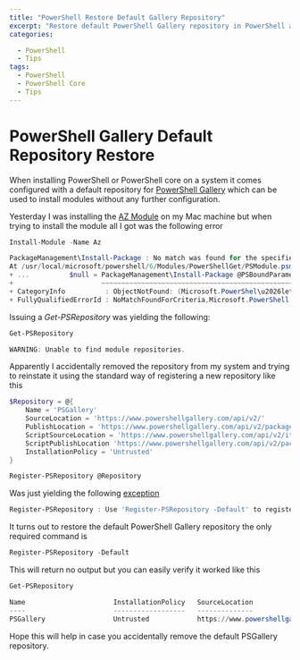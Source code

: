 ```yaml
---
title: "PowerShell Restore Default Gallery Repository"
excerpt: "Restore default PowerShell Gallery repository in PowerShell and PowerShell Core"
categories:

  - PowerShell
  - Tips
tags:
  - PowerShell
  - PowerShell Core
  - Tips
---
```


# PowerShell Gallery Default Repository Restore

When installing PowerShell or PowerShell core on a system it comes configured with a default repository for [PowerShell Gallery](https://www.powershellgallery.com/) which can be used to install modules without any further configuration.



Yesterday I was installing the [AZ Module](https://docs.microsoft.com/en-us/powershell/azure/new-azureps-module-az?view=azps-2.0.0) on my Mac machine but when trying to install the module all I got was the following error



```powershell
Install-Module -Name Az

PackageManagement\Install-Package : No match was found for the specified search criteria and module name 'Az'. Try Get-PSRepository to see all available registered module repositories.
At /usr/local/microsoft/powershell/6/Modules/PowerShellGet/PSModule.psm1:9349 char:21
+ ...          $null = PackageManagement\Install-Package @PSBoundParameters
+                      ~~~~~~~~~~~~~~~~~~~~~~~~~~~~~~~~~~~~~~~~~~~~~~~~~~~~
+ CategoryInfo          : ObjectNotFound: (Microsoft.PowerShel\u2026lets.InstallPackage:InstallPackage) [Install-Package], Exception
+ FullyQualifiedErrorId : NoMatchFoundForCriteria,Microsoft.PowerShell.PackageManagement.Cmdlets.InstallPackage
```

Issuing a *Get-PSRepository* was yielding the following: 



```powershell
Get-PSRepository

WARNING: Unable to find module repositories.
```



Apparently I accidentally removed the repository from my system and trying to reinstate it using the standard way of registering a new repository like this



```powershell
$Repository = @{
	Name = 'PSGallery'
	SourceLocation = 'https://www.powershellgallery.com/api/v2/'
	PublishLocation = 'https://www.powershellgallery.com/api/v2/package/'
	ScriptSourceLocation = 'https://www.powershellgallery.com/api/v2/items/psscript'
	ScriptPublishLocation 'https://www.powershellgallery.com/api/v2/package/'
	InstallationPolicy = 'Untrusted'
}

Register-PSRepository @Repository
```

Was just yielding the following [exception](https://pscustomobject.github.io/powershell/PowerShell-Error-Handling/)

```powershell
Register-PSRepository : Use 'Register-PSRepository -Default' to register the PSGallery repository.
```

It turns out to restore the default PowerShell Gallery repository the only required command is



```powershell
Register-PSRepository -Default
```

This will return no output but you can easily verify it worked like this

```powershell
Get-PSRepository

Name                      InstallationPolicy   SourceLocation
----                      ------------------   --------------
PSGallery                 Untrusted            https://www.powershellgallery.c…
```

Hope this will help in case you accidentally remove the default PSGallery repository.